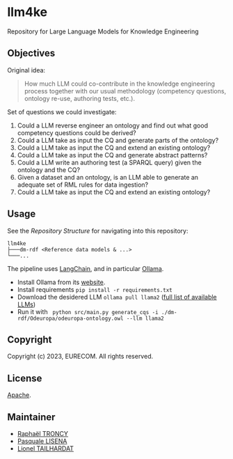 # llm4ke

Repository for Large Language Models for Knowledge Engineering

## Objectives

Original idea:

> How much LLM could co-contribute in the knowledge engineering process together with our usual methodology (competency questions, ontology re-use, authoring tests, etc.).

Set of questions we could investigate:

1. Could a LLM reverse engineer an ontology and find out what good competency questions could be derived?
2. Could a LLM take as input the CQ and generate parts of the ontology?
3. Could a LLM take as input the CQ and extend an existing ontology?
4. Could a LLM take as input the CQ and generate abstract patterns?
5. Could a LLM write an authoring test (a SPARQL query) given the ontology and the CQ?
6. Given a dataset and an ontology, is an LLM able to generate an adequate set of RML rules for data ingestion?
7. Could a LLM take as input the CQ and extend an existing ontology?

## Usage

See the *Repository Structure* for navigating into this repository:

```
llm4ke
├───dm-rdf <Reference data models & ...>
└───...
```

The pipeline uses [LangChain](https://www.langchain.com/), and in particular [Ollama](https://ollama.ai/).

* Install Ollama from its [website](https://ollama.ai/download).
* Install requirements `pip install -r requirements.txt`
* Download the desidered LLM `ollama pull llama2` ([full list of available LLMs](https://ollama.ai/library))
* Run it with ` python src/main.py generate_cqs -i ./dm-rdf/Odeuropa/odeuropa-ontology.owl --llm llama2`

## Copyright

Copyright (c) 2023, EURECOM. All rights reserved.

## License

[Apache](LICENSE).

## Maintainer

* [Raphaël TRONCY](mailto:raphael.troncy@eurecom.fr)
* [Pasquale LISENA](mailto:pasquale.lisena@eurecom.fr)
* [Lionel TAILHARDAT](mailto:lionel.tailhardat@orange.com)
